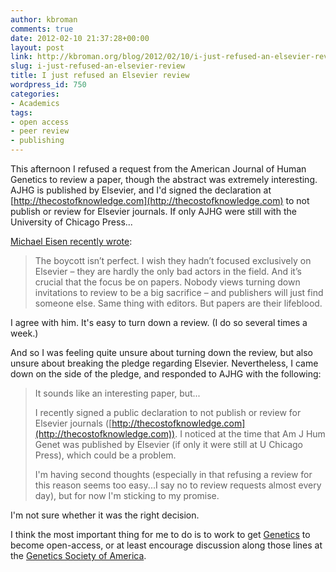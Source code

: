 ```yaml
---
author: kbroman
comments: true
date: 2012-02-10 21:37:28+00:00
layout: post
link: http://kbroman.org/blog/2012/02/10/i-just-refused-an-elsevier-review/
slug: i-just-refused-an-elsevier-review
title: I just refused an Elsevier review
wordpress_id: 750
categories:
- Academics
tags:
- open access
- peer review
- publishing
---
```


This afternoon I refused a request from the American Journal of Human Genetics to review a paper, though the abstract was extremely interesting.  AJHG is published by Elsevier, and I'd signed the declaration at [http://thecostofknowledge.com](http://thecostofknowledge.com) to not publish or review for Elsevier journals.  If only AJHG were still with the University of Chicago Press...

[Michael Eisen recently wrote](http://www.michaeleisen.org/blog/?p=890):



<blockquote>
The boycott isn’t perfect. I wish they hadn’t focused exclusively on Elsevier – they are hardly the only bad actors in the field. And it’s crucial that the focus be on papers. Nobody views turning down invitations to review to be a big sacrifice – and publishers will just find someone else. Same thing with editors. But papers are their lifeblood.
</blockquote>



I agree with him.  It's easy to turn down a review. (I do so several times a week.)

And so I was feeling quite unsure about turning down the review, but also unsure about breaking the pledge regarding Elsevier.  Nevertheless, I came down on the side of the pledge, and responded to AJHG with the following:



<blockquote>
It sounds like an interesting paper, but...

I recently signed a public declaration to not publish or review for Elsevier journals ([http://thecostofknowledge.com](http://thecostofknowledge.com)).  I noticed at the time that Am J Hum Genet was published by Elsevier (if only it were still at U Chicago Press), which could be a problem.

I'm having second thoughts (especially in that refusing a review for this reason seems too easy...I say no to review requests almost every day), but for now I'm sticking to my promise.
</blockquote>



I'm not sure whether it was the right decision.

I think the most important thing for me to do is to work to get [Genetics](http://www.genetics.org) to become open-access, or at least encourage  discussion along those lines at the [Genetics Society of America](http://www.genetics-gsa.org).
